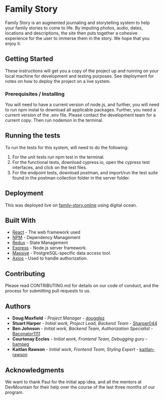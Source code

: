 # Family Story

Family Story is an augmented journaling and storytelling system to help your family stories to come to life. By imputing photos, audio, dates, locations and descriptions, the site then puts together a cohesive experience for the user to immerse them in the story. We hope that you enjoy it.

## Getting Started

These instructions will get you a copy of the project up and running on your local machine for development and testing purposes. See deployment for notes on how to deploy the project on a live system.

### Prerequisites / Installing

You will need to have a current version of node.js, and further, you will need to run npm instal to download all applicable packages. Further, you need a current version of the .env file. Please contact the development team for a current copy. Then run nodemon in the terminal.

## Running the tests

To run the tests for this system, will need to do the following:
1) For the unit tests run npm test in the terminal.
2) For the functional tests, download cypress.io, open the cypress test interfaces, and click on the test files.
3) For the endpoint tests, download postman, and import/run the test suite found in the postman collection folder in the server folder.

## Deployment

This was deployed live on [family-story.online](http://www.family-story.online) using digital ocean.

## Built With

* [React](https://reactjs.org/) - The web framework used
* [NPM](https://www.npmjs.com/) - Dependency Management
* [Redux](https://redux.js.org/) - State Management
* [Express](https://expressjs.com/) - Node.js server framework.
* [Massive](https://massive-js.readthedocs.io/en/v2/) - PostgreSQL-specific data access tool.
* [Axios](https://www.npmjs.com/package/axios) - Used to handle authorization.

## Contributing

Please read CONTRIBUTING.md for details on our code of conduct, and the process for submitting pull requests to us.

## Authors

* **Doug Maxfield** - *Project Manager* - [dougglez](https://github.com/dougglez)
* **Stuart Harper** - *Initial work, Project Lead, Backend Team* - [Sharper044](https://github.com/Sharper044)
* **Ben Johnson** - *Initial work, Backend Team, Authorization Specialist* - [Baconator1111](https://github.com/Baconator1111)
* **Courtenay Eccles** - *Initial work, Frontend Team, Debugging guru* - [bampeg](https://github.com/bampeg)
* **Kaitlan Rawson** - *Initial work, Frontend Team, Styling Expert* - [kaitlan-rawson](https://github.com/kaitlan-rawson)

## Acknowledgments

We want to thank Paul for the initial app idea, and all the mentors at DevMountain for their help over the course of the last three months of our program.

